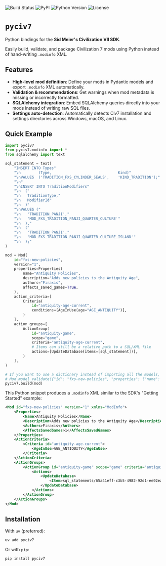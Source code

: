 <!-- markdownlint-disable first-line-heading -->
![Build Status](https://github.com/dmanuel64/pyciv7/actions/workflows/test.yml/badge.svg?branch=main)
![PyPI](https://img.shields.io/pypi/v/pyciv7)
![Python Version](https://img.shields.io/pypi/pyversions/pyciv7)
![License](https://img.shields.io/github/license/dmanuel64/pyciv7)


# `pyciv7`

Python bindings for the **Sid Meier's Civilization VII SDK**.

Easily build, validate, and package Civilization 7 mods using Python instead of hand-writing `.modinfo` XML.

## Features

- **High-level mod definition**: Define your mods in Pydantic models and export `.modinfo` XML automatically.
- **Validation & recommendations**: Get warnings when mod metadata is missing or incorrectly formatted.
- **SQLAlchemy integration**: Embed SQLAlchemy queries directly into your mods instead of writing raw SQL files.
- **Settings auto-detection**: Automatically detects Civ7 installation and settings directories across Windows, macOS, and Linux.

## Quick Example

```python
import pyciv7
from pyciv7.modinfo import *
from sqlalchemy import text

sql_statement = text(
    "INSERT INTO Types"
    "\n        (Type,                              Kind)"
    "\nVALUES  ('TRADITION_FXS_CYLINDER_SEALS',    'KIND_TRADITION');"
    "\n"
    "\nINSERT INTO TraditionModifiers"
    "\n  ("
    "\n   TraditionType,"
    "\n   ModifierId"
    "\n  )"
    "\nVALUES ("
    "\n   'TRADITION_PANJI',"
    "\n   'MOD_FXS_TRADITION_PANJI_QUARTER_CULTURE'"
    "\n  ),"
    "\n  ("
    "\n   'TRADITION_PANJI',"
    "\n   'MOD_FXS_TRADITION_PANJI_QUARTER_CULTURE_ISLAND'"
    "\n  );"
)

mod = Mod(
    id="fxs-new-policies",
    version="1",
    properties=Properties(
        name="Antiquity Policies",
        description="Adds new policies to the Antiquity Age",
        authors="Firaxis",
        affects_saved_games=True,
    ),
    action_criteria=[
        Criteria(
            id="antiquity-age-current",
            conditions=[AgeInUse(age="AGE_ANTIQUITY")],
        )
    ],
    action_groups=[
        ActionGroup(
            id="antiquity-game",
            scope="game",
            criteria="antiquity-age-current",
            # Items can still be a relative path to a SQL/XML file
            actions=[UpdateDatabase(items=[sql_statement])],
        )
    ],
)

# If you want to use a dictionary instead of importing all the models, you can also do
# Mod.model_validate({"id": "fxs-new-policies", "properties": {"name": "Antiquity Policies"}, ... etc.})
pyciv7.build(mod)
```

This Python snippet produces a `.modinfo` XML similar to the SDK's "Getting Started" example:

```xml
<Mod id="fxs-new-policies" version="1" xmlns="ModInfo">
    <Properties>
        <Name>Antiquity Policies</Name>
        <Description>Adds new policies to the Antiquity Age</Description>
        <Authors>Firaxis</Authors>
        <AffectsSavedGames>1</AffectsSavedGames>
    </Properties>
    <ActionCriteria>
        <Criteria id="antiquity-age-current">
            <AgeInUse>AGE_ANTIQUITY</AgeInUse>
        </Criteria>
    </ActionCriteria>
    <ActionGroups>
        <ActionGroup id="antiquity-game" scope="game" criteria="antiquity-age-current">
            <Actions>
                <UpdateDatabase>
                    <Item>sql_statements/65a41eff-c3b5-4982-92d1-ee02ea02e9b8.sql</Item>
                </UpdateDatabase>
            </Actions>
        </ActionGroup>
    </ActionGroups>
</Mod>
```

## Installation

With `uv` (preferred):

```bash
uv add pyciv7
```

Or with `pip`:

```bash
pip install pyciv7
```
